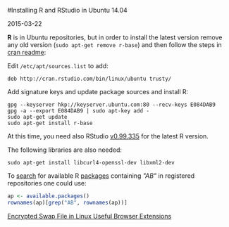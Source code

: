 #Installing R and RStudio in Ubuntu 14.04

2015-03-22

<!--- tags: r -->

**R** is in Ubuntu repositories, but in order to install the latest version remove any old version (`sudo apt-get remove r-base`) and then follow the steps in [cran readme](http://cran.r-project.org/bin/linux/ubuntu/README):

Edit `/etc/apt/sources.list` to add: 

```
deb http://cran.rstudio.com/bin/linux/ubuntu trusty/
```

Add signature keys and update package sources and install R:

```
gpg --keyserver hkp://keyserver.ubuntu.com:80 --recv-keys E084DAB9
gpg -a --export E084DAB9 | sudo apt-key add -
sudo apt-get update
sudo apt-get install r-base
```

At this time, you need also RStudio [v0.99.335](http://www.rstudio.com/products/rstudio/download/preview/) for the latest R version.

The following libraries are also needed:

```
sudo apt-get install libcurl4-openssl-dev libxml2-dev
```

To [search](http://stackoverflow.com/questions/25721884/how-should-i-deal-with-package-xxx-is-not-available-warning) for available R [packages](http://mazamascience.com/WorkingWithData/?p=1185) containing *"AB"* in registered repositories one could use:

```r
ap <- available.packages()
rownames(ap)[grep("AB", rownames(ap))]
```

<ins class='nfooter'><a rel='prev' id='fprev' href='#blog/2015/2015-03-24-Encrypted-Swap-File-in-Linux.md'>Encrypted Swap File in Linux</a> <a rel='next' id='fnext' href='#blog/2015/2015-02-26-Useful-Browser-Extensions.md'>Useful Browser Extensions</a></ins>
